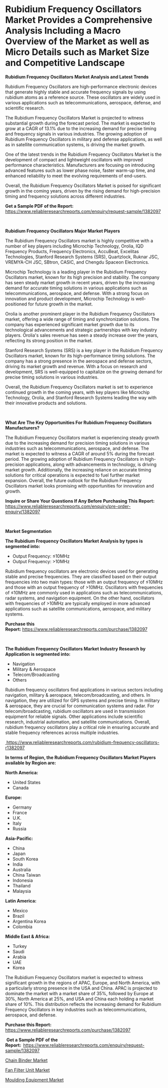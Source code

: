 <p><h1>Rubidium Frequency Oscillators Market Provides a Comprehensive Analysis Including a Macro Overview of the Market as well as Micro Details such as Market Size and Competitive Landscape</h1></p><p><strong>Rubidium Frequency Oscillators Market Analysis and Latest Trends</strong></p>
<p><p>Rubidium Frequency Oscillators are high-performance electronic devices that generate highly stable and accurate frequency signals by using rubidium atoms as a reference source. These oscillators are widely used in various applications such as telecommunications, aerospace, defense, and scientific research.</p><p>The Rubidium Frequency Oscillators Market is projected to witness substantial growth during the forecast period. The market is expected to grow at a CAGR of 13.1% due to the increasing demand for precise timing and frequency signals in various industries. The growing adoption of Rubidium Frequency Oscillators in military and defense applications, as well as in satellite communication systems, is driving the market growth.</p><p>One of the latest trends in the Rubidium Frequency Oscillators Market is the development of compact and lightweight oscillators with improved performance characteristics. Manufacturers are focusing on introducing advanced features such as lower phase noise, faster warm-up time, and enhanced reliability to meet the evolving requirements of end-users.</p><p>Overall, the Rubidium Frequency Oscillators Market is poised for significant growth in the coming years, driven by the rising demand for high-precision timing and frequency solutions across different industries.</p></p>
<p><strong>Get a Sample PDF of the Report:&nbsp;</strong> <a href="https://www.reliableresearchreports.com/enquiry/request-sample/1382097">https://www.reliableresearchreports.com/enquiry/request-sample/1382097</a></p>
<p>&nbsp;</p>
<p><strong>Rubidium Frequency Oscillators Major Market Players</strong></p>
<p><p>The Rubidium Frequency Oscillators market is highly competitive with a number of key players including Microchip Technology, Orolia, IQD Frequency Products, Frequency Electronics, AccuBeat, Excelitas Technologies, Stanford Research Systems (SRS), Quartzlock, Ruknar JSC, VREMYA-CH JSC, SBtron, CASIC, and Chengdu Spaceon Electronics.</p><p>Microchip Technology is a leading player in the Rubidium Frequency Oscillators market, known for its high precision and stability. The company has seen steady market growth in recent years, driven by the increasing demand for accurate timing solutions in various applications such as telecommunications, aerospace, and defense. With a strong focus on innovation and product development, Microchip Technology is well-positioned for future growth in the market.</p><p>Orolia is another prominent player in the Rubidium Frequency Oscillators market, offering a wide range of timing and synchronization solutions. The company has experienced significant market growth due to its technological advancements and strategic partnerships with key industry players. Orolia's sales revenue has seen a steady increase over the years, reflecting its strong position in the market.</p><p>Stanford Research Systems (SRS) is a key player in the Rubidium Frequency Oscillators market, known for its high-performance timing solutions. The company has a strong presence in the aerospace and defense sectors, driving its market growth and revenue. With a focus on research and development, SRS is well-equipped to capitalize on the growing demand for precise timing solutions in various industries.</p><p>Overall, the Rubidium Frequency Oscillators market is set to experience continued growth in the coming years, with key players like Microchip Technology, Orolia, and Stanford Research Systems leading the way with their innovative products and solutions.</p></p>
<p>&nbsp;</p>
<p><strong>What Are The Key Opportunities For Rubidium Frequency Oscillators Manufacturers?</strong></p>
<p><p>The Rubidium Frequency Oscillators market is experiencing steady growth due to the increasing demand for precision timing solutions in various industries such as telecommunications, aerospace, and defense. The market is expected to witness a CAGR of around 5% during the forecast period. The growing adoption of Rubidium Frequency Oscillators in high-precision applications, along with advancements in technology, is driving market growth. Additionally, the increasing reliance on accurate timing solutions for critical operations is expected to fuel further market expansion. Overall, the future outlook for the Rubidium Frequency Oscillators market looks promising with opportunities for innovation and growth.</p></p>
<p><strong>Inquire or Share Your Questions If Any Before Purchasing This Report:</strong> <a href="https://www.reliableresearchreports.com/enquiry/pre-order-enquiry/1382097">https://www.reliableresearchreports.com/enquiry/pre-order-enquiry/1382097</a></p>
<p>&nbsp;</p>
<p><strong>Market Segmentation</strong></p>
<p><strong>The Rubidium Frequency Oscillators Market Analysis by types is segmented into:</strong></p>
<p><ul><li>Output Frequency: ≤10MHz</li><li>Output Frequency: >10MHz</li></ul></p>
<p><p>Rubidium frequency oscillators are electronic devices used for generating stable and precise frequencies. They are classified based on their output frequencies into two main types: those with an output frequency of ≤10MHz and those with an output frequency of >10MHz. Oscillators with frequencies of ≤10MHz are commonly used in applications such as telecommunications, radar systems, and navigation equipment. On the other hand, oscillators with frequencies of >10MHz are typically employed in more advanced applications such as satellite communications, aerospace, and military systems.</p></p>
<p><strong>Purchase this Report:&nbsp;</strong><a href="https://www.reliableresearchreports.com/purchase/1382097">https://www.reliableresearchreports.com/purchase/1382097</a></p>
<p>&nbsp;</p>
<p><strong>The Rubidium Frequency Oscillators Market Industry Research by Application is segmented into:</strong></p>
<p><ul><li>Navigation</li><li>Military & Aerospace</li><li>Telecom/Broadcasting</li><li>Others</li></ul></p>
<p><p>Rubidium frequency oscillators find applications in various sectors including navigation, military & aerospace, telecom/broadcasting, and others. In navigation, they are utilized for GPS systems and precise timing. In military & aerospace, they are crucial for communication systems and radar. For telecom/broadcasting, rubidium oscillators are used in transmission equipment for reliable signals. Other applications include scientific research, industrial automation, and satellite communications. Overall, rubidium frequency oscillators play a critical role in ensuring accurate and stable frequency references across multiple industries.</p></p>
<p><a href="https://www.reliableresearchreports.com/rubidium-frequency-oscillators-r1382097">&nbsp;https://www.reliableresearchreports.com/rubidium-frequency-oscillators-r1382097</a></p>
<p><strong>In terms of Region, the Rubidium Frequency Oscillators Market Players available by Region are:</strong></p>
<p>
    <p> <strong> North America: </strong>
        <ul>
            <li>United States</li>
            <li>Canada</li>
        </ul>
        </p> 
    <p> <strong> Europe: </strong>
        <ul>
            <li>Germany</li>
            <li>France</li>
            <li>U.K.</li>
            <li>Italy</li>
            <li>Russia</li>
        </ul>
        </p> 
    <p> <strong> Asia-Pacific: </strong>
        <ul>
            <li>China</li>
            <li>Japan</li>
            <li>South Korea</li>
            <li>India</li>
            <li>Australia</li>
            <li>China Taiwan</li>
            <li>Indonesia</li>
            <li>Thailand</li>
            <li>Malaysia</li>
        </ul>
        </p> 
    <p> <strong> Latin America: </strong>
        <ul>
            <li>Mexico</li>
            <li>Brazil</li>
            <li>Argentina Korea</li>
            <li>Colombia</li>
        </ul>
        </p> 
    <p> <strong> Middle East & Africa: </strong>
        <ul>
            <li>Turkey</li>
            <li>Saudi</li>
            <li>Arabia</li>
            <li>UAE</li>
            <li>Korea</li>
        </ul>
    </p>
    </p>
<p><p>The Rubidium Frequency Oscillators market is expected to witness significant growth in the regions of APAC, Europe, and North America, with a particularly strong presence in the USA and China. APAC is projected to dominate the market with a market share of 35%, followed by Europe at 30%, North America at 25%, and USA and China each holding a market share of 10%. This distribution reflects the increasing demand for Rubidium Frequency Oscillators in key industries such as telecommunications, aerospace, and defense.</p></p>
<p><strong>Purchase this Report: </strong><a href="https://www.reliableresearchreports.com/purchase/1382097">https://www.reliableresearchreports.com/purchase/1382097</a></p>
<p>&nbsp;<strong>Get a Sample PDF of the Report:&nbsp;&nbsp;</strong><a href="https://www.reliableresearchreports.com/enquiry/request-sample/1382097">https://www.reliableresearchreports.com/enquiry/request-sample/1382097</a></p>
<p><strong></strong></p>
<p><p><a href="https://www.linkedin.com/pulse/chain-binder-market-trends-forecast-competitive-analysis-2031-w9obf?trackingId=0l8tdYpWdJ99370jQoK%2FZw%3D%3D">Chain Binder Market</a></p><p><a href="https://www.linkedin.com/pulse/fan-filter-unit-market-comprehensive-assessment-type-h5uyf?trackingId=jMUNfWTxVGNOJUanrskA8Q%3D%3D">Fan Filter Unit Market</a></p><p><a href="https://www.linkedin.com/pulse/moulding-equipment-market-key-successful-business-strategy-sjeke?trackingId=TDSL0l1ZsTghzP3YYEEoiQ%3D%3D">Moulding Equipment Market</a></p></p>